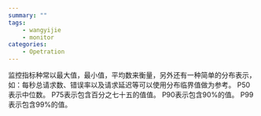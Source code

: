 ```yaml
---
summary: ""
tags:
    - wangyijie
    - monitor
categories:
    - Opetration
---
```

监控指标种常以最大值，最小值，平均数来衡量，另外还有一种简单的分布表示，
如：每秒总请求数、错误率以及请求延迟等可以使用分布临界值做为参考。
P50表示中位数。
P75表示包含百分之七十五的值值。
P90表示包含90%的值。
P99表示包含99%的值。
